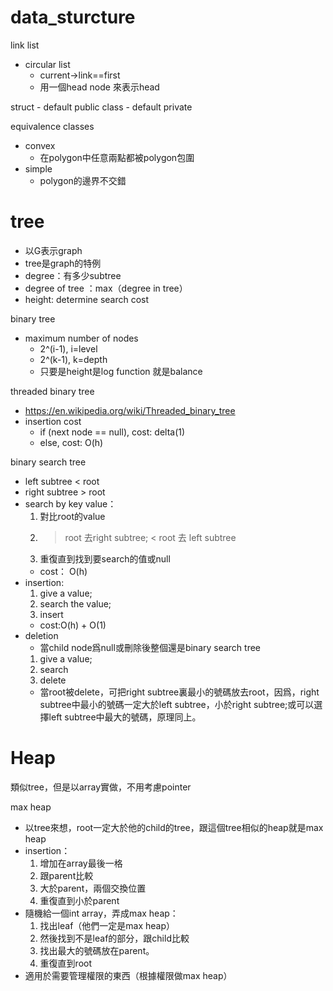 # data_sturcture

link list
+	circular list
	*	current->link==first
	*	用一個head node 來表示head

struct - default public
class - default private

equivalence classes
+	convex
	*	在polygon中任意兩點都被polygon包圍
+	simple
	*	polygon的邊界不交錯

# tree
+	以G表示graph
+	tree是graph的特例
+	degree：有多少subtree
+	degree of tree ：max（degree in tree）
+	height: determine search cost

binary tree  
+	maximum number of nodes
	*	2^(i-1), i=level
	*	2^(k-1), k=depth
	*	只要是height是log function 就是balance

threaded binary tree
+	https://en.wikipedia.org/wiki/Threaded_binary_tree
+	insertion cost
	-	if (next node == null), cost: delta(1)
	-	else, cost: O(h)

binary search tree
-	left subtree < root
-	right subtree > root
-	search by key value：
	1.	對比root的value
	2.	> root 去right subtree; < root 去 left subtree
	3.	重復直到找到要search的值或null
	+	cost： O(h)
-	insertion:
	1.	give a value;
	2.	search the value;
	3.	insert
	+	cost:O(h) + O(1)
-	deletion
	+	當child node爲null或刪除後整個還是binary search tree
	1.	give a value;
	2.	search
	3.	delete
	+	當root被delete，可把right subtree裏最小的號碼放去root，因爲，right subtree中最小的號碼一定大於left subtree，小於right subtree;或可以選擇left subtree中最大的號碼，原理同上。

# Heap
類似tree，但是以array實做，不用考慮pointer

max heap
-	以tree來想，root一定大於他的child的tree，跟這個tree相似的heap就是max heap
-	insertion：
	1.	增加在array最後一格
	2.	跟parent比較
	3.	大於parent，兩個交換位置
	4.	重復直到小於parent
-	隨機給一個int array，弄成max heap：
	1.	找出leaf（他們一定是max heap）
	2.	然後找到不是leaf的部分，跟child比較
	3.	找出最大的號碼放在parent。
	4.	重復直到root
-	適用於需要管理權限的東西（根據權限做max heap）

